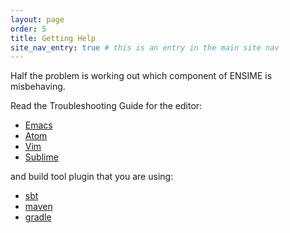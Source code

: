 ```yaml
---
layout: page
order: 5
title: Getting Help
site_nav_entry: true # this is an entry in the main site nav
---
```


Half the problem is working out which component of ENSIME is misbehaving.

Read the Troubleshooting Guide for the editor:

- [Emacs](/editors/emacs/troubleshooting/)
- [Atom](/editors/atom/troubleshooting/)
- [Vim](/editors/vim/troubleshooting/)
- [Sublime](/editors/sublime/troubleshooting/)

and build tool plugin that you are using:

- [sbt](/build_tools/sbt/#troubleshooting)
- [maven](/build_tools/maven/#troubleshooting)
- [gradle](/build_tools/gradle/#troubleshooting)
